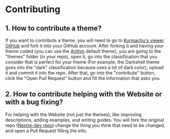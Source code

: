 # Contributing
## 1. How to contribute a theme?
  If you want to contribute a theme, you will need to go to <a href="https://github.com/kurmachu/retro-docs-site" target="_blank">Kurmachu's viewer GitHub</a> and fork it into your GitHub account.
   After forking it and having your theme coded (you can use the <a href="https://github.com/kurmachu/retro-docs-site/blob/master/themes/default/arithm.css" target="_blank">Arithm</a> default theme), you are going to the "themes" folder (in your repo), open it, go into the classification that you consider that is perfect for your theme (For example, the Darkshell theme goes into the "dark" classification because uses a lot of dark color), upload it and commit it into the repo. After that, go into the "contribute" button, click the "Open Pull Request" button and fill the information that asks you.
## 2. How to contribute helping with the Website or with a bug fixing?
  For helping with the Website (not just the themes), like improving descriptions, adding examples, and writing guides. You will fork the original repo (<a href="https://github.com/NexTre-dev/retro-gadgets-docs" target="_blank">Nextre-dev repo</a>) change the thing you think that need to be changed, and open a Pull Request filling the info.
